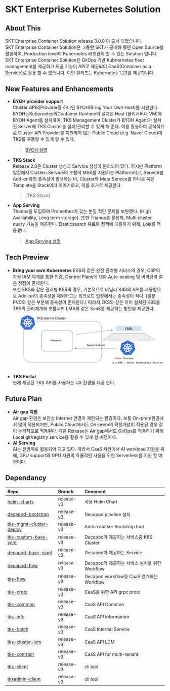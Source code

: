 # SKT Enterprise Kubernetes Solution

## About This
SKT Enterprise Container Solution release 3.0.0 이 출시 되었습니다.   
SKT Enterprise Container Solution은 그동안 SKT가 공개해 왔던 Open Source를 활용하여, Production level의 Kubernetes 배포관리 할 수 있는 Solution 입니다. SKT Enterprise Container Solution은 GitOps 기반 Kubnernetes fleet management를 제공하고 제공 기능이 API로 제공되어 CaaS(Container as a Service)로 활용 할 수 있습니다.  이번 릴리즈는 Kubernetes 1.23를 제공합니다.

## New Features and Enhancements
- **BYOH provider support**    
    Cluster API의Provider중 하나인 BYOH(Bring Your Own Host)를 지원한다. BYOH는Kubernetes의Container Runtime이 설치된 Host (물리서버나 VM)에 BYOH Agent를 설치하여, TKS Management Cluster가 BYOH Agent가 설치된 Server에 TKS Cluster를 설치/관리할 수 있게 해 준다. 이를 활용하여 공식적으로 Cluster API Provider를 지원하지 않는 Public Cloud (e.g. Naver Cloud)에 TKS를 구동할 수 있게 할 수 있다.   
    >[BYOH 설명](../architecture/byoh.md)
- **TKS Stack**   
    Release 2.0은 Cluster 생성과 Service 생성이 분리되어 있다. 하지만 Platform 입장에서 Cluster+Service의 조합이 MSA를 지원하는 Platform이고, Service별 Add-on과의 종속성이 발생하는 바, Cluster와 Meta Service를 하나로 묶은 Template을 Stack이라 이야기하고, 이를 추가로 제공한다.        
    > [TKS Stack]      
- **App Serving**   
    Thanos를 도입하여 Promethes가 갖는 본질 적인 문제를 보완했다. (High Availiability, Long term storage). 또한 Thanos를 활용해, Multi cluster query 기능을 제공한다.
    Elasticsearch 유료화 정책에 대응하기 위해, Loki를 적용했다.   
    > [App Serving 설명](../architecture/appserving.md)   


## Tech Preview
- **Bring your own Kubernetes**
    EKS와 같은 완전 관리형 서비스의 경우, CSP의 자원 IAM 체계를 통한 인증, Control Plane에 대한 Auto-scaling 및 비과금과 같은 장점이 존재한다.  
    또한 EKS와 같은 관리형 K8S의 경우, 기본적으로 바닐라 K8S의 API를 사용함으로 Add-on의 종속성을 제외하고는 워크로드 입장에서는 종속성이 적다. (일분 PVC와 같은 부분에 종속성이 존재한다.)
    따라서 EKS와 같은 이미 설치된 K8S를 TKS의 관리체계에 포함시켜 LMA와 같은 SaaS를 제공하는 방안을 제공한다.   
    ![BYOK8S](../assets/images/byok8s.png)
 
- **TKS Portal**   
    현재 제공된 TKS API를 사용하는 UX 환경을 제공 한다. 
    
## Future Plan
- **Air gap 지원**   
    Air gap 환경은 보안상 Internet 연결이 제한되는 환경이다. 보통 On-prem환경에서 많이 적용되지만, Public Cloud에서도 On-prem의 확장개념이 적용된 경우 같이 논리적으로 적용된다.
    다음 Release는 Air gap에서도 GitOps를 적용하기 위해 Local git/registry service를 활용 수 있게 할 예정이다.
- **AI Serving**   
    AI는 전방위로 활용되어 지고 있다. 따라서 CaaS 차원에서 AI workload 지원을 위해, GPU support와 GPU 자원의 효율적인 사용을 위한 Serverless를 지원 할 예정이다.
## Dependancy
|Repo|Branch|Comment|
|:---|:---|:---|
|[helm-charts](https://github.com/openinfradev/helm-charts)|release-v3|사용 Helm Chart|
|[decapod-bootstrap](https://github.com/openinfradev/decapod-bootstrap)|release-v3|Decapod pipeline 설치|
|[tks-mgmt-cluster-deploy ](https://github.com/openinfradev/tks-mgmt-cluster-deploy)|release-v3|Admin clutser Bootstrap tool|
|[tks-custom-base-yaml](https://github.com/openinfradev/tks-custom-base-yaml)|release-v3|Decapod가 제공하는 서비스중 K8S Cluster|
|[decapod-base-yaml](https://github.com/openinfradev/decapod-base-yaml)|release-v3|Decapod가 제공하는 Service|
|[decapod-flow](https://github.com/openinfradev/decapod-flow)|release-v3|Decapod가 제공하는 서비스 설치를 위한 Workflow|
|[tks-flow](https://github.com/openinfradev/tks-flow)|release-v3|Decapod workflow중 CaaS 연계하는 Workflow|
|[tks-proto](https://github.com/openinfradev/tks-proto)|release-v3|CaaS를 위한 API grpc proto|
|[tks-common](https://github.com/openinfradev/tks-common)|release-v3|CaaS API Common|
|[tks-info](https://github.com/openinfradev/tks-info)|release-v3|CaaS API informarion|
|[tks-batch](https://github.com/openinfradev/tks-batch)|release-v3|CaaS Internal Service|
|[tks-cluster-lcm](https://github.com/openinfradev/tks-cluster-lcm)|release-v3|CaaS API LCM|
|[tks-contract](https://github.com/openinfradev/tks-contract)|release-v3|CaaS API for multi-tenant|
|[tks-client](https://github.com/openinfradev/tks-client)|release-v3|cli tool|
|[tksadmin-client](https://github.com/openinfradev/tksadmin-client)|release-v3|cli tool|

